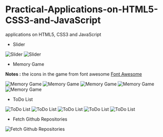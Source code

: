 # Practical-Applications-on-HTML5-CSS3-and-JavaScript
applications on HTML5, CSS3 and JavaScript

- Slider

![Slider](https://i.postimg.cc/SKFs4TNd/image-2021-05-19-00-25-25.png)
![Slider](https://i.postimg.cc/52wJBxb5/image-2021-05-19-00-25-52.png)

- Memory Game

**Notes :** the icons in the game from font awesome [Font Awesome](https://fontawesome.com/icons?d=gallery&p=2&m=free)


![Memory Game](https://i.postimg.cc/Bbs4j2LB/1.png)
![Memory Game](https://i.postimg.cc/yNMVzM75/3.png)
![Memory Game](https://i.postimg.cc/fyKZmkYn/2.png)
![Memory Game](https://i.postimg.cc/vmgQkYwf/4.png)
![Memory Game](https://i.postimg.cc/g2BzgwQG/5.png)

- ToDo List

![ToDo List](https://i.postimg.cc/MHm7bRzD/1.png)
![ToDo List](https://i.postimg.cc/zBSb9r4D/2.png)
![ToDo List](https://i.postimg.cc/T1dLxsXV/3.png)
![ToDo List](https://i.postimg.cc/bYgSgqQ3/4.png)
![ToDo List](https://i.postimg.cc/C5G3GvZQ/5.png)

- Fetch Github Repositories

![Fetch Github Repositories](https://i.postimg.cc/KY8GCGbM/1.png)
